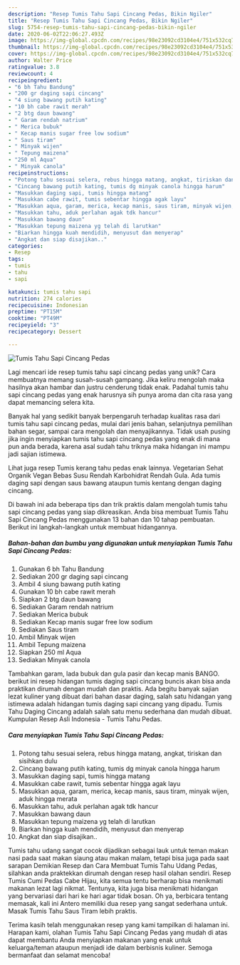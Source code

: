 ```yaml
---
description: "Resep Tumis Tahu Sapi Cincang Pedas, Bikin Ngiler"
title: "Resep Tumis Tahu Sapi Cincang Pedas, Bikin Ngiler"
slug: 5754-resep-tumis-tahu-sapi-cincang-pedas-bikin-ngiler
date: 2020-06-02T22:06:27.493Z
image: https://img-global.cpcdn.com/recipes/98e23092cd3104e4/751x532cq70/tumis-tahu-sapi-cincang-pedas-foto-resep-utama.jpg
thumbnail: https://img-global.cpcdn.com/recipes/98e23092cd3104e4/751x532cq70/tumis-tahu-sapi-cincang-pedas-foto-resep-utama.jpg
cover: https://img-global.cpcdn.com/recipes/98e23092cd3104e4/751x532cq70/tumis-tahu-sapi-cincang-pedas-foto-resep-utama.jpg
author: Walter Price
ratingvalue: 3.8
reviewcount: 4
recipeingredient:
- "6 bh Tahu Bandung"
- "200 gr daging sapi cincang"
- "4 siung bawang putih kating"
- "10 bh cabe rawit merah"
- "2 btg daun bawang"
- " Garam rendah natrium"
- " Merica bubuk"
- " Kecap manis sugar free low sodium"
- " Saus tiram"
- " Minyak wijen"
- " Tepung maizena"
- "250 ml Aqua"
- " Minyak canola"
recipeinstructions:
- "Potong tahu sesuai selera, rebus hingga matang, angkat, tiriskan dan sisihkan dulu"
- "Cincang bawang putih kating, tumis dg minyak canola hingga harum"
- "Masukkan daging sapi, tumis hingga matang"
- "Masukkan cabe rawit, tumis sebentar hingga agak layu"
- "Masukkan aqua, garam, merica, kecap manis, saus tiram, minyak wijen, aduk hingga merata"
- "Masukkan tahu, aduk perlahan agak tdk hancur"
- "Masukkan bawang daun"
- "Masukkan tepung maizena yg telah di larutkan"
- "Biarkan hingga kuah mendidih, menyusut dan menyerap"
- "Angkat dan siap disajikan.."
categories:
- Resep
tags:
- tumis
- tahu
- sapi

katakunci: tumis tahu sapi 
nutrition: 274 calories
recipecuisine: Indonesian
preptime: "PT15M"
cooktime: "PT49M"
recipeyield: "3"
recipecategory: Dessert

---
```



![Tumis Tahu Sapi Cincang Pedas](https://img-global.cpcdn.com/recipes/98e23092cd3104e4/751x532cq70/tumis-tahu-sapi-cincang-pedas-foto-resep-utama.jpg)

Lagi mencari ide resep tumis tahu sapi cincang pedas yang unik? Cara membuatnya memang susah-susah gampang. Jika keliru mengolah maka hasilnya akan hambar dan justru cenderung tidak enak. Padahal tumis tahu sapi cincang pedas yang enak harusnya sih punya aroma dan cita rasa yang dapat memancing selera kita.

Banyak hal yang sedikit banyak berpengaruh terhadap kualitas rasa dari tumis tahu sapi cincang pedas, mulai dari jenis bahan, selanjutnya pemilihan bahan segar, sampai cara mengolah dan menyajikannya. Tidak usah pusing jika ingin menyiapkan tumis tahu sapi cincang pedas yang enak di mana pun anda berada, karena asal sudah tahu triknya maka hidangan ini mampu jadi sajian istimewa.

Lihat juga resep Tumis kerang tahu pedas enak lainnya. Vegetarian Sehat Organik Vegan Bebas Susu Rendah Karbohidrat Rendah Gula. Ada tumis daging sapi dengan saus bawang ataupun tumis kentang dengan daging cincang.


Di bawah ini ada beberapa tips dan trik praktis dalam mengolah tumis tahu sapi cincang pedas yang siap dikreasikan. Anda bisa membuat Tumis Tahu Sapi Cincang Pedas menggunakan 13 bahan dan 10 tahap pembuatan. Berikut ini langkah-langkah untuk membuat hidangannya.

<!--inarticleads1-->

##### Bahan-bahan dan bumbu yang digunakan untuk menyiapkan Tumis Tahu Sapi Cincang Pedas:

1. Gunakan 6 bh Tahu Bandung
1. Sediakan 200 gr daging sapi cincang
1. Ambil 4 siung bawang putih kating
1. Gunakan 10 bh cabe rawit merah
1. Siapkan 2 btg daun bawang
1. Sediakan  Garam rendah natrium
1. Sediakan  Merica bubuk
1. Sediakan  Kecap manis sugar free low sodium
1. Sediakan  Saus tiram
1. Ambil  Minyak wijen
1. Ambil  Tepung maizena
1. Siapkan 250 ml Aqua
1. Sediakan  Minyak canola


Tambahkan garam, lada bubuk dan gula pasir dan kecap manis BANGO. berikut ini resep hidangan tumis daging sapi cincang buncis akan bisa anda praktikan dirumah dengan mudah dan praktis. Ada begitu banyak sajian lezat kuliner yang dibuat dari bahan dasar daging, salah satu hidangan yang istimewa adalah hidangan tumis daging sapi cincang yang dipadu. Tumis Tahu Daging Cincang adalah salah satu menu sederhana dan mudah dibuat. Kumpulan Resep Asli Indonesia - Tumis Tahu Pedas. 

<!--inarticleads2-->

##### Cara menyiapkan Tumis Tahu Sapi Cincang Pedas:

1. Potong tahu sesuai selera, rebus hingga matang, angkat, tiriskan dan sisihkan dulu
1. Cincang bawang putih kating, tumis dg minyak canola hingga harum
1. Masukkan daging sapi, tumis hingga matang
1. Masukkan cabe rawit, tumis sebentar hingga agak layu
1. Masukkan aqua, garam, merica, kecap manis, saus tiram, minyak wijen, aduk hingga merata
1. Masukkan tahu, aduk perlahan agak tdk hancur
1. Masukkan bawang daun
1. Masukkan tepung maizena yg telah di larutkan
1. Biarkan hingga kuah mendidih, menyusut dan menyerap
1. Angkat dan siap disajikan..


Tumis tahu udang sangat cocok dijadikan sebagai lauk untuk teman makan nasi pada saat makan siaung atau makan malam, tetapi bisa juga pada saat sarapan Demikian Resep dan Cara Membuat Tumis Tahu Udang Pedas, silahkan anda praktekkan dirumah dengan resep hasil olahan sendiri. Resep Tumis Cumi Pedas Cabe Hijau, kita semua tentu berharap bisa menikmati makanan lezat lagi nikmat. Tentunya, kita juga bisa menikmati hidangan yang bervariasi dari hari ke hari agar tidak bosan. Oh ya, berbicara tentang memasak, kali ini Antero memiliki dua resep yang sangat sederhana untuk. Masak Tumis Tahu Saus Tiram lebih praktis. 

Terima kasih telah menggunakan resep yang kami tampilkan di halaman ini. Harapan kami, olahan Tumis Tahu Sapi Cincang Pedas yang mudah di atas dapat membantu Anda menyiapkan makanan yang enak untuk keluarga/teman ataupun menjadi ide dalam berbisnis kuliner. Semoga bermanfaat dan selamat mencoba!
